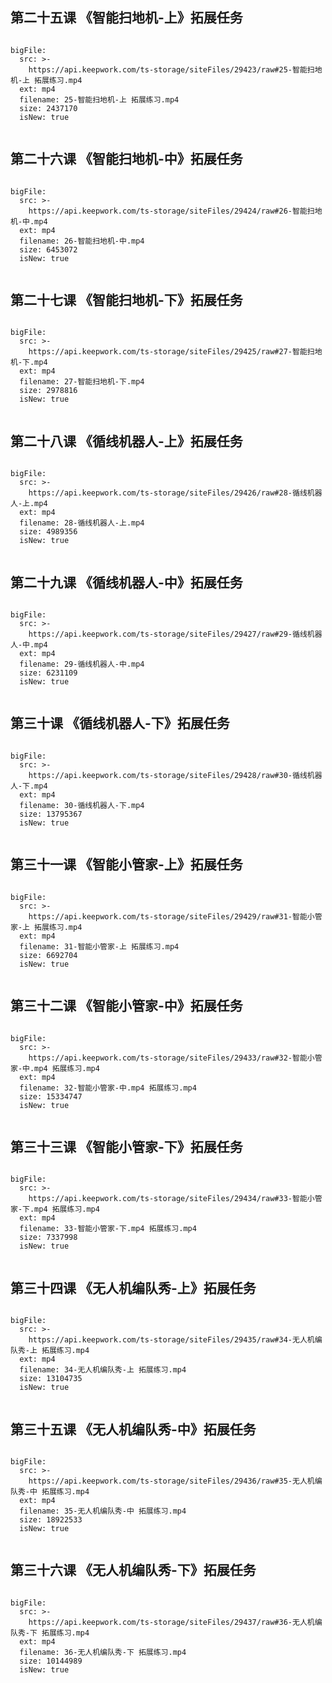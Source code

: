 ## 第二十五课 《智能扫地机-上》拓展任务


```@BigFile

bigFile:
  src: >-
    https://api.keepwork.com/ts-storage/siteFiles/29423/raw#25-智能扫地机-上 拓展练习.mp4
  ext: mp4
  filename: 25-智能扫地机-上 拓展练习.mp4
  size: 2437170
  isNew: true
          
```


## 第二十六课 《智能扫地机-中》拓展任务


```@BigFile

bigFile:
  src: >-
    https://api.keepwork.com/ts-storage/siteFiles/29424/raw#26-智能扫地机-中.mp4
  ext: mp4
  filename: 26-智能扫地机-中.mp4
  size: 6453072
  isNew: true
          
```


## 第二十七课 《智能扫地机-下》拓展任务


```@BigFile

bigFile:
  src: >-
    https://api.keepwork.com/ts-storage/siteFiles/29425/raw#27-智能扫地机-下.mp4
  ext: mp4
  filename: 27-智能扫地机-下.mp4
  size: 2978816
  isNew: true
          
```


## 第二十八课 《循线机器人-上》拓展任务


```@BigFile

bigFile:
  src: >-
    https://api.keepwork.com/ts-storage/siteFiles/29426/raw#28-循线机器人-上.mp4
  ext: mp4
  filename: 28-循线机器人-上.mp4
  size: 4989356
  isNew: true
          
```


## 第二十九课 《循线机器人-中》拓展任务


```@BigFile

bigFile:
  src: >-
    https://api.keepwork.com/ts-storage/siteFiles/29427/raw#29-循线机器人-中.mp4
  ext: mp4
  filename: 29-循线机器人-中.mp4
  size: 6231109
  isNew: true
          
```


## 第三十课 《循线机器人-下》拓展任务


```@BigFile

bigFile:
  src: >-
    https://api.keepwork.com/ts-storage/siteFiles/29428/raw#30-循线机器人-下.mp4
  ext: mp4
  filename: 30-循线机器人-下.mp4
  size: 13795367
  isNew: true
          
```


## 第三十一课 《智能小管家-上》拓展任务


```@BigFile

bigFile:
  src: >-
    https://api.keepwork.com/ts-storage/siteFiles/29429/raw#31-智能小管家-上 拓展练习.mp4
  ext: mp4
  filename: 31-智能小管家-上 拓展练习.mp4
  size: 6692704
  isNew: true
          
```

## 第三十二课 《智能小管家-中》拓展任务


```@BigFile

bigFile:
  src: >-
    https://api.keepwork.com/ts-storage/siteFiles/29433/raw#32-智能小管家-中.mp4 拓展练习.mp4
  ext: mp4
  filename: 32-智能小管家-中.mp4 拓展练习.mp4
  size: 15334747
  isNew: true
          
```


## 第三十三课 《智能小管家-下》拓展任务

```@BigFile

bigFile:
  src: >-
    https://api.keepwork.com/ts-storage/siteFiles/29434/raw#33-智能小管家-下.mp4 拓展练习.mp4
  ext: mp4
  filename: 33-智能小管家-下.mp4 拓展练习.mp4
  size: 7337998
  isNew: true
          
```



## 第三十四课 《无人机编队秀-上》拓展任务


```@BigFile

bigFile:
  src: >-
    https://api.keepwork.com/ts-storage/siteFiles/29435/raw#34-无人机编队秀-上 拓展练习.mp4
  ext: mp4
  filename: 34-无人机编队秀-上 拓展练习.mp4
  size: 13104735
  isNew: true
          
```


## 第三十五课 《无人机编队秀-中》拓展任务


```@BigFile

bigFile:
  src: >-
    https://api.keepwork.com/ts-storage/siteFiles/29436/raw#35-无人机编队秀-中 拓展练习.mp4
  ext: mp4
  filename: 35-无人机编队秀-中 拓展练习.mp4
  size: 18922533
  isNew: true
          
```


## 第三十六课 《无人机编队秀-下》拓展任务


```@BigFile

bigFile:
  src: >-
    https://api.keepwork.com/ts-storage/siteFiles/29437/raw#36-无人机编队秀-下 拓展练习.mp4
  ext: mp4
  filename: 36-无人机编队秀-下 拓展练习.mp4
  size: 10144989
  isNew: true
          
```
